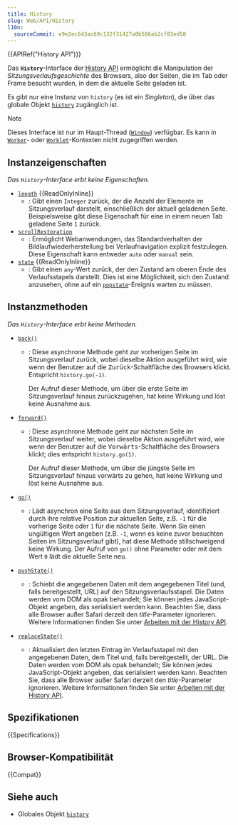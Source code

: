 ```yaml
---
title: History
slug: Web/API/History
l10n:
  sourceCommit: e9e2ec643ac69c132f31427a0b586ab2cf83ed58
---
```


{{APIRef("History API")}}

Das **`History`**-Interface der [History API](/de/docs/Web/API/History_API) ermöglicht die Manipulation der _Sitzungsverlaufsgeschichte_ des Browsers, also der Seiten, die im Tab oder Frame besucht wurden, in dem die aktuelle Seite geladen ist.

Es gibt nur eine Instanz von `history` (es ist ein _Singleton_), die über das globale Objekt [`history`](/de/docs/Web/API/Window/history) zugänglich ist.

> [!NOTE]
> Dieses Interface ist nur im Haupt-Thread ([`Window`](/de/docs/Web/API/Window)) verfügbar. Es kann in [`Worker`](/de/docs/Web/API/Worker)- oder [`Worklet`](/de/docs/Web/API/Worklet)-Kontexten nicht zugegriffen werden.

## Instanzeigenschaften

_Das `History`-Interface erbt keine Eigenschaften._

- [`length`](/de/docs/Web/API/History/length) {{ReadOnlyInline}}
  - : Gibt einen `Integer` zurück, der die Anzahl der Elemente im Sitzungsverlauf darstellt, einschließlich der aktuell geladenen Seite. Beispielsweise gibt diese Eigenschaft für eine in einem neuen Tab geladene Seite `1` zurück.
- [`scrollRestoration`](/de/docs/Web/API/History/scrollRestoration)
  - : Ermöglicht Webanwendungen, das Standardverhalten der Bildlaufwiederherstellung bei Verlaufnavigation explizit festzulegen. Diese Eigenschaft kann entweder `auto` oder `manual` sein.
- [`state`](/de/docs/Web/API/History/state) {{ReadOnlyInline}}
  - : Gibt einen `any`-Wert zurück, der den Zustand am oberen Ende des Verlaufsstapels darstellt. Dies ist eine Möglichkeit, sich den Zustand anzusehen, ohne auf ein [`popstate`](/de/docs/Web/API/Window/popstate_event)-Ereignis warten zu müssen.

## Instanzmethoden

_Das `History`-Interface erbt keine Methoden._

- [`back()`](/de/docs/Web/API/History/back)

  - : Diese asynchrone Methode geht zur vorherigen Seite im Sitzungsverlauf zurück, wobei dieselbe Aktion ausgeführt wird, wie wenn der Benutzer auf die <kbd>Zurück</kbd>-Schaltfläche des Browsers klickt. Entspricht `history.go(-1)`.

    Der Aufruf dieser Methode, um über die erste Seite im Sitzungsverlauf hinaus zurückzugehen, hat keine Wirkung und löst keine Ausnahme aus.

- [`forward()`](/de/docs/Web/API/History/forward)

  - : Diese asynchrone Methode geht zur nächsten Seite im Sitzungsverlauf weiter, wobei dieselbe Aktion ausgeführt wird, wie wenn der Benutzer auf die <kbd>Vorwärts</kbd>-Schaltfläche des Browsers klickt; dies entspricht `history.go(1)`.

    Der Aufruf dieser Methode, um über die jüngste Seite im Sitzungsverlauf hinaus vorwärts zu gehen, hat keine Wirkung und löst keine Ausnahme aus.

- [`go()`](/de/docs/Web/API/History/go)
  - : Lädt asynchron eine Seite aus dem Sitzungsverlauf, identifiziert durch ihre relative Position zur aktuellen Seite, z.B. `-1` für die vorherige Seite oder `1` für die nächste Seite. Wenn Sie einen ungültigen Wert angeben (z.B. `-1`, wenn es keine zuvor besuchten Seiten im Sitzungsverlauf gibt), hat diese Methode stillschweigend keine Wirkung. Der Aufruf von `go()` ohne Parameter oder mit dem Wert `0` lädt die aktuelle Seite neu.
- [`pushState()`](/de/docs/Web/API/History/pushState)
  - : Schiebt die angegebenen Daten mit dem angegebenen Titel (und, falls bereitgestellt, URL) auf den Sitzungsverlaufsstapel. Die Daten werden vom DOM als opak behandelt; Sie können jedes JavaScript-Objekt angeben, das serialisiert werden kann. Beachten Sie, dass alle Browser außer Safari derzeit den _title_-Parameter ignorieren. Weitere Informationen finden Sie unter [Arbeiten mit der History API](/de/docs/Web/API/History_API/Working_with_the_History_API).
- [`replaceState()`](/de/docs/Web/API/History/replaceState)
  - : Aktualisiert den letzten Eintrag im Verlaufsstapel mit den angegebenen Daten, dem Titel und, falls bereitgestellt, der URL. Die Daten werden vom DOM als opak behandelt; Sie können jedes JavaScript-Objekt angeben, das serialisiert werden kann. Beachten Sie, dass alle Browser außer Safari derzeit den _title_-Parameter ignorieren. Weitere Informationen finden Sie unter [Arbeiten mit der History API](/de/docs/Web/API/History_API/Working_with_the_History_API).

## Spezifikationen

{{Specifications}}

## Browser-Kompatibilität

{{Compat}}

## Siehe auch

- Globales Objekt [`history`](/de/docs/Web/API/Window/history)
